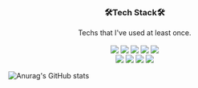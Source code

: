 

<h3 align="center">🛠Tech Stack🛠</h3>

<p align="center"> Techs that I've used at least once. <br /><br />
<!--   <img src="https://img.shields.io/badge/뱃지레이블-배경색?style=뱃지모양&logo=로고&logoColor=로고색상"/></a> -->
  <img src="https://img.shields.io/badge/Java-007396?style=flat-square&logo=Java&logoColor=white"/>
  <img src="https://img.shields.io/badge/Python-3766AB?style=flat-square&logo=Python&logoColor=white"/>
  <img src="https://img.shields.io/badge/Django-092E20?style=flat-square&logo=Django&logoColor=white"/>
  <img src="https://img.shields.io/badge/Spring-6DB33F?style=flat-square&logo=Spring&logoColor=white"/>
  <img src="https://img.shields.io/badge/MySQL-4479A1?style=flat-square&logo=MySQL&logoColor=white"/> <br />
  <img src="https://img.shields.io/badge/Html-E34F26?style=flat-square&logo=HTML5&logoColor=white"/>
  <img src="https://img.shields.io/badge/Css-1572B6?style=flat-square&logo=CSS3&logoColor=white"/>
  <img src="https://img.shields.io/badge/Javascript-F7DF1E?style=flat-square&logo=Javascript&logoColor=white"/>
  <img src="https://img.shields.io/badge/React-61DAFB?style=flat-square&logo=React&logoColor=white"/></a> </p>
  
![Anurag's GitHub stats](https://github-readme-stats.vercel.app/api?username=jungwonyu&theme=blueberry&show_icons=true)


